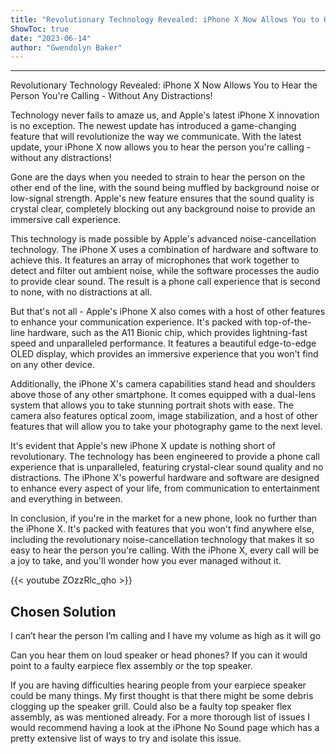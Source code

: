 ```yaml
---
title: "Revolutionary Technology Revealed: iPhone X Now Allows You to Hear the Person You're Calling - Without Any Distractions!"
ShowToc: true 
date: "2023-06-14"
author: "Gwendolyn Baker"
---
```

*****
Revolutionary Technology Revealed: iPhone X Now Allows You to Hear the Person You're Calling - Without Any Distractions!

Technology never fails to amaze us, and Apple's latest iPhone X innovation is no exception. The newest update has introduced a game-changing feature that will revolutionize the way we communicate. With the latest update, your iPhone X now allows you to hear the person you're calling - without any distractions!

Gone are the days when you needed to strain to hear the person on the other end of the line, with the sound being muffled by background noise or low-signal strength. Apple's new feature ensures that the sound quality is crystal clear, completely blocking out any background noise to provide an immersive call experience.

This technology is made possible by Apple's advanced noise-cancellation technology. The iPhone X uses a combination of hardware and software to achieve this. It features an array of microphones that work together to detect and filter out ambient noise, while the software processes the audio to provide clear sound. The result is a phone call experience that is second to none, with no distractions at all.

But that's not all - Apple's iPhone X also comes with a host of other features to enhance your communication experience. It's packed with top-of-the-line hardware, such as the A11 Bionic chip, which provides lightning-fast speed and unparalleled performance. It features a beautiful edge-to-edge OLED display, which provides an immersive experience that you won't find on any other device.

Additionally, the iPhone X's camera capabilities stand head and shoulders above those of any other smartphone. It comes equipped with a dual-lens system that allows you to take stunning portrait shots with ease. The camera also features optical zoom, image stabilization, and a host of other features that will allow you to take your photography game to the next level.

It's evident that Apple's new iPhone X update is nothing short of revolutionary. The technology has been engineered to provide a phone call experience that is unparalleled, featuring crystal-clear sound quality and no distractions. The iPhone X's powerful hardware and software are designed to enhance every aspect of your life, from communication to entertainment and everything in between.

In conclusion, if you're in the market for a new phone, look no further than the iPhone X. It's packed with features that you won't find anywhere else, including the revolutionary noise-cancellation technology that makes it so easy to hear the person you're calling. With the iPhone X, every call will be a joy to take, and you'll wonder how you ever managed without it.

{{< youtube ZOzzRlc_qho >}} 



## Chosen Solution
 I can’t hear the person I’m calling and I have my volume as high as it will go

 Can you hear them on loud speaker or head phones? If you can it would point to a faulty earpiece flex assembly or the top speaker.

 If you are having difficulties hearing people from your earpiece speaker could be many things. My first thought is that there might be some debris clogging up the speaker grill. Could also be a faulty top speaker flex assembly, as was mentioned already.
For a more thorough list of issues I would recommend having a look at the iPhone No Sound page which has a pretty extensive list of ways to try and isolate this issue.





